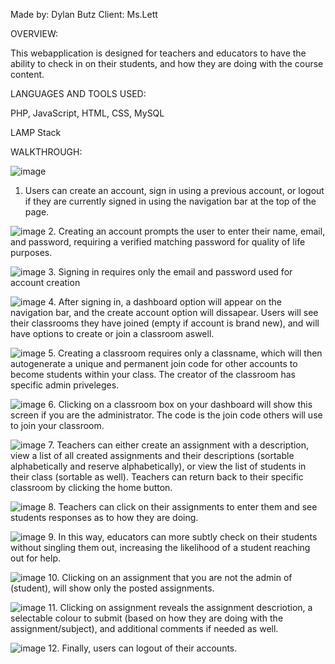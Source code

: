 Made by: Dylan Butz
Client: Ms.Lett

OVERVIEW:

This webapplication is designed for teachers and educators to have the ability to check in on their students, and how they are doing with the course content.

LANGUAGES AND TOOLS USED:

PHP, JavaScript, HTML, CSS, MySQL

LAMP Stack

WALKTHROUGH:

![image](https://github.com/user-attachments/assets/c080f460-c361-4e52-8813-84c34072c5b6)
1. Users can create an account, sign in using a previous account, or logout if they are currently signed in using the navigation bar at the top of the page.

![image](https://github.com/user-attachments/assets/30afbeb9-f94c-4fd8-9332-cf934aeb7c90)
2. Creating an account prompts the user to enter their name, email, and password, requiring a verified matching password for quality of life purposes.

![image](https://github.com/user-attachments/assets/d251b7cf-e488-46c7-957d-f6f8659089b2)
3. Signing in requires only the email and password used for account creation

![image](https://github.com/user-attachments/assets/38170538-bca0-4c61-b274-79ea7f4f34cf)
4. After signing in, a dashboard option will appear on the navigation bar, and the create account option will dissapear. Users will see their classrooms they have joined (empty if account is brand new), and will have options to create or join a classroom aswell.

![image](https://github.com/user-attachments/assets/2d40042e-4ca6-45ab-835c-78ea0094166c)
5. Creating a classroom requires only a classname, which will then autogenerate a unique and permanent join code for other accounts to become students within your class. The creator of the classroom has specific admin priveleges.

![image](https://github.com/user-attachments/assets/afdbe142-a4a5-499d-a4c2-b46c0b9f28f7)
6. Clicking on a classroom box on your dashboard will show this screen if you are the administrator. The code is the join code others will use to join your classroom.

![image](https://github.com/user-attachments/assets/8b894fb2-896f-45d8-b152-2df1a28ccc91)
7. Teachers can either create an assignment with a description, view a list of all created assignments and their descriptions (sortable alphabetically and reserve alphabetically), or view the list of students in their class (sortable as well). Teachers can return back to their specific classroom by clicking the home button.

![image](https://github.com/user-attachments/assets/e19d67e9-5520-4e46-ac0c-bfb1149aba60)
8. Teachers can click on their assignments to enter them and see students responses as to how they are doing.

![image](https://github.com/user-attachments/assets/1761668e-931e-4cb6-8c71-35c40b31f728)
9. In this way, educators can more subtly check on their students without singling them out, increasing the likelihood of a student reaching out for help.

![image](https://github.com/user-attachments/assets/55709c35-1641-49b0-a9fb-c514c39f03c8)
10. Clicking on an assignment that you are not the admin of (student), will show only the posted assignments.

![image](https://github.com/user-attachments/assets/d124bcec-5cbe-4cae-88aa-d64d5a65fd2c)
11. Clicking on assignment reveals the assignment descriotion, a selectable colour to submit (based on how they are doing with the assignment/subject), and additional comments if needed as well.

![image](https://github.com/user-attachments/assets/54d48e87-f9d0-4547-a246-76f974153d2c)
12. Finally, users can logout of their accounts.




